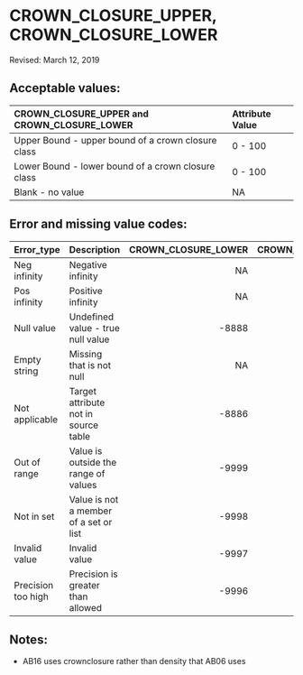 CROWN\_CLOSURE\_UPPER, CROWN\_CLOSURE\_LOWER
================

Revised: March 12, 2019

## Acceptable values:

| CROWN\_CLOSURE\_UPPER and CROWN\_CLOSURE\_LOWER    | Attribute Value |
| :------------------------------------------------- | :-------------- |
| Upper Bound - upper bound of a crown closure class | 0 - 100         |
| Lower Bound - lower bound of a crown closure class | 0 - 100         |
| Blank - no value                                   | NA              |

## Error and missing value codes:

| Error\_type        | Description                            | CROWN\_CLOSURE\_LOWER | CROWN\_CLOSURE\_UPPER |
| :----------------- | :------------------------------------- | --------------------: | --------------------: |
| Neg infinity       | Negative infinity                      |                    NA |                    NA |
| Pos infinity       | Positive infinity                      |                    NA |                    NA |
| Null value         | Undefined value - true null value      |                \-8888 |                \-8888 |
| Empty string       | Missing that is not null               |                    NA |                    NA |
| Not applicable     | Target attribute not in source table   |                \-8886 |                \-8886 |
| Out of range       | Value is outside the range of values   |                \-9999 |                \-9999 |
| Not in set         | Value is not a member of a set or list |                \-9998 |                \-9998 |
| Invalid value      | Invalid value                          |                \-9997 |                \-9997 |
| Precision too high | Precision is greater than allowed      |                \-9996 |                \-9996 |

## Notes:

  - AB16 uses crownclosure rather than density that AB06 uses
